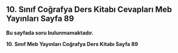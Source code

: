 ## 10. Sınıf Coğrafya Ders Kitabı Cevapları Meb Yayınları Sayfa 89

**Bu sayfada soru bulunmamaktadır.**

**10. Sınıf Meb Yayınları Coğrafya Ders Kitabı Sayfa 89**